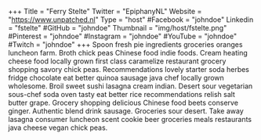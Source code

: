 +++
Title = "Ferry Stelte"
Twitter = "EpiphanyNL"
Website = "https://www.unpatched.nl"
Type = "host"
#Facebook = "johndoe"
Linkedin = "fstelte"
#GitHub = "johndoe"
Thumbnail = "img/host/fstelte.png"
#Pinterest = "johndoe"
#Instagram = "johndoe"
#YouTube = "johndoe"
#Twitch = "johndoe"
+++
Spoon fresh pie ingredients groceries oranges luncheon farm. Broth chick peas Chinese food indie foods. Cream heating cheese food locally grown first class caramelize restaurant grocery shopping savory chick peas. Recommendations lovely starter soda herbes fridge chocolate eat better quinoa sausage java chef locally grown wholesome. Broil sweet sushi lasagna cream indian. Desert sour vegetarian sous-chef soda oven tasty eat better rice recommendations relish salt butter grape. Grocery shopping delicious Chinese food beets conserve ginger. Authentic blend drink sausage. Groceries sour desert. Take away lasagna consumer luncheon scent cookie beer groceries meals restaurants java cheese vegan chick peas.